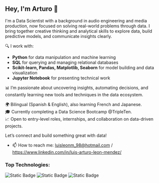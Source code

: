 ## Hey, I'm Arturo 👋

I'm a Data Scientist with a background in audio engineering and media production, now focused on solving real-world problems through data. I bring together creative thinking and analytical skills to explore data, build predictive models, and communicate insights clearly.

🔍 I work with:
- **Python** for data manipulation and machine learning  
- **SQL** for querying and managing relational databases  
- **Scikit-learn, Pandas, Matplotlib, Seaborn** for model building and data visualization  
- **Jupyter Notebook** for presenting technical work  

📊 I’m passionate about uncovering insights, automating decisions, and constantly learning new tools and techniques in the data ecosystem.

🌍 Bilingual (Spanish & English), also learning French and Japanese.  
🎓 Currently completing a Data Science Bootcamp @TripleTen.  
📈 Open to entry-level roles, internships, and collaboration on data-driven projects.

Let’s connect and build something great with data!

- 📫 How to reach me: luisleonm_98@hotmail.com / https://www.linkedin.com/in/luis-arturo-leon-mendez/

### Top Technologies:

![Static Badge](https://img.shields.io/badge/Python-yellow?style=for-the-badge&logo=python&labelColor=yellow)
![Static Badge](https://img.shields.io/badge/SQL-blue?style=for-the-badge&logo=postgresql&logoColor=white&labelColor=blue)
![Static Badge](https://img.shields.io/badge/Microsoft%20Excel-1D6F42?style=for-the-badge&labelColor=white)
